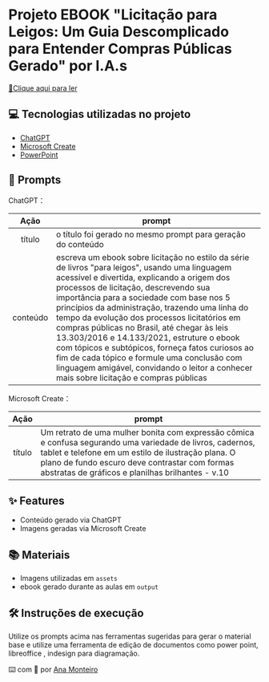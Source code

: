 # Projeto EBOOK "Licitação para Leigos: Um Guia Descomplicado para Entender Compras Públicas Gerado" por I.A.s

<a href="https://github.com/felipeAguiarCode/prompts-recipe-to-create-a-ebook/blob/main/output/ebook%20-%20css%20jedi%20output.pdf" title="View PDF now"> 📕Clique aqui para ler</a>

## 💻 Tecnologias utilizadas no projeto

- [ChatGPT](https://chat.openai.com/) 
- [Microsoft Create](https://create.microsoft.com/pt-br/features/ai-image-generator)
- [PowerPoint](https://www.microsoft.com/en/microsoft-365/powerpoint)

## 🧠 Prompts


ChatGPT：

|   Ação   | prompt                                                                                                                                                                                                                                                                         |
| :------: | ------------------------------------------------------------------------------------------------------------------------------------------------------------------------------------------------------------------------------------------------------------------------------ |
|  título  | o título foi gerado no mesmo prompt para geração do conteúdo                                                        |
| conteúdo | escreva um ebook sobre licitação no estilo da série de livros "para leigos", usando uma linguagem acessível e divertida, explicando a origem dos processos de licitação, descrevendo sua importância para a sociedade com base nos 5 princípios da administração, trazendo uma linha do tempo da evolução dos processos licitatórios em compras públicas no Brasil, até chegar às leis 13.303/2016 e 14.133/2021, estruture o ebook com tópicos e subtópicos, forneça fatos curiosos ao fim de cada tópico e formule uma conclusão com linguagem amigável, convidando o leitor a conhecer mais sobre licitação e compras públicas |


Microsoft Create：

|  Ação  | prompt                                                                                 |
| :----: | -------------------------------------------------------------------------------------- |
| título | Um retrato de uma mulher bonita com expressão cômica e confusa segurando uma variedade de livros, cadernos, tablet e telefone em um estilo de ilustração plana. O plano de fundo escuro deve contrastar com formas abstratas de gráficos e planilhas brilhantes - v.10 |

## ✨ Features

- Conteúdo gerado via ChatGPT
- Imagens geradas via Microsoft Create

## 📚 Materiais

- Imagens utilizadas em `assets`
- ebook gerado durante as aulas em `output`

## 🛠️ Instruções de execução

Utilize os prompts acima nas ferramentas sugeridas para gerar o material base e utilize uma ferramenta de edição de documentos como power point, libreoffice , indesign para diagramação.

⌨️ com 💜 por [Ana Monteiro](https://github.com/apm-x)
